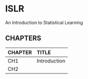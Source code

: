 # ISLR

An Introduction to Statistical Learning

## CHAPTERS

| CHAPTER | TITLE |
|:--------|:----------------------------|
| CH1 | Introduction |
| CH2 | |
